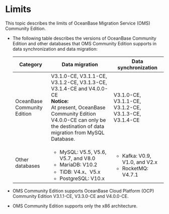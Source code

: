# Limits

This topic describes the limits of OceanBase Migration Service (OMS) Community Edition.

* The following table describes the versions of OceanBase Community Edition and other databases that OMS Community Edition supports in data synchronization and data migration:

   | Category | Data migration | Data synchronization |
   |---------------|-------------------------------------------------------------------------------------------------------------------------------------------------------------------------------|---------------------------------------------------------------------------------------------------------------------------------------------------------------------------------------------------------------|
   | OceanBase Community Edition | V3.1.0-CE, V3.1.1-CE, V3.1.2-CE, V3.1.3-CE, V3.1.4-CE and V4.0.0-CE <br>**Notice:**<br>At present, OceanBase Community Edition V4.0.0-CE can only be the destination of data migration from MySQL Database.  | V3.1.0-CE, V3.1.1-CE, V3.1.2-CE, V3.1.3-CE, V3.1.4-CE  |
   | Other databases | <ul><li> MySQL: V5.5, V5.6, V5.7, and V8.0   <li> MariaDB: V10.2 <li>TiDB: V4.x、V5.x <li>PostgreSQL: V10.x</ul> | <ul><li> Kafka: V0.9, V1.0, and V2.x   <li> RocketMQ: V4.7.1 |

* OMS Community Edition supports OceanBase Cloud Platform (OCP) Community Edition V3.1.1-CE, V3.3.0-CE and V4.0.0-CE.

* OMS Community Edition supports only the x86 architecture.

